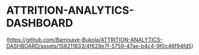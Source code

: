 # ATTRITION-ANALYTICS-DASHBOARD


(https://github.com/Bamisaye-Bukola/ATTRITION-ANALYTICS-DASHBOARD/assets/158211833/4f629e7f-5759-47ae-b4c4-9f0c46f94fd5)
